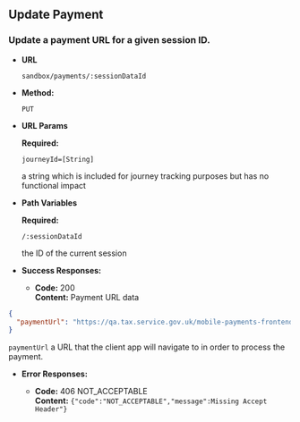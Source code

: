 Update Payment
----

### Update a payment URL for a given session ID.

* **URL**

  `sandbox/payments/:sessionDataId`

* **Method:**

  `PUT`

* **URL Params**

  **Required:**

  `journeyId=[String]`

  a string which is included for journey tracking purposes but has no functional impact

* **Path Variables**

  **Required:**

  `/:sessionDataId`

  the ID of the current session


* **Success Responses:**

    * **Code:** 200 <br />
      **Content:** Payment URL data

```json
{
  "paymentUrl": "https://qa.tax.service.gov.uk/mobile-payments-frontend/sandbox/result/open-banking"
}
```

`paymentUrl`
a URL that the client app will navigate to in order to process the payment.

* **Error Responses:**

    * **Code:** 406 NOT_ACCEPTABLE <br/>
      **Content:** `{"code":"NOT_ACCEPTABLE","message":Missing Accept Header"}`




